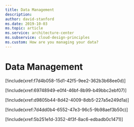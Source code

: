 ```yaml
---
title: Data Management
description: 
author: david-stanford
ms.date: 2019-10-03
ms.topic: article
ms.service: architecture-center
ms.subservice: cloud-design-principles
ms.custom: How are you managing your data? 
---
```


# Data Management

<!-- Databases are replicated geographically when appropriate -->
[!include(xref:f7d4b058-15d1-42f5-9ee2-362b3b68ee0d)]

<!-- Data consistency and concurrency are documented -->
[!include(xref:69748949-e0f4-46bf-8b99-b49bbc2ebf07)]

<!-- Storage and database services utilize replication -->
[!include(xref:d9805b44-8d42-4009-8db5-227a5e249d1a)]

<!-- Using seperate user accounts for production and backup databases -->
[!include(xref:7d4dd0b4-6552-47e3-96c5-9b98aef3b50c)]

<!-- Failover and fallback processes are orchestrated and tested -->
[!include(xref:5b251e1d-3352-4f3f-8ac6-edbadb0c1471)]

